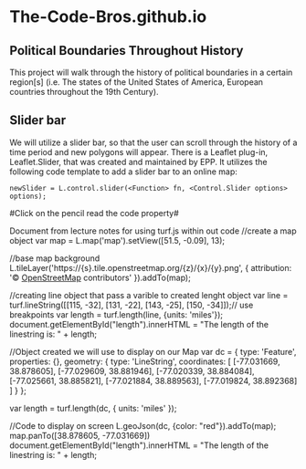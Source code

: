 # The-Code-Bros.github.io

## Political Boundaries Throughout History
This project will walk through the history of political boundaries in a certain region[s]
(i.e. The states of the United States of America, European countries throughout the 19th Century).

## Slider bar
We will utilize a slider bar, so that the user can scroll through the history of a
time period and new polygons will appear. There is a Leaflet plug-in, Leaflet.Slider,
that was created and maintained by EPP. It utilizes the following code template to
add a slider bar to an online map:

```
newSlider = L.control.slider(<Function> fn, <Control.Slider options> options);
```

#Click on the pencil read the code property#

Document from lecture notes for using turf.js within out code
//create a map object
var map = L.map('map').setView([51.5, -0.09], 13);

//base map background
	L.tileLayer('https://{s}.tile.openstreetmap.org/{z}/{x}/{y}.png', {
		attribution: '&copy; <a href="https://www.openstreetmap.org/copyright">OpenStreetMap</a> contributors'
	}).addTo(map);



//creating line object that pass a varible to created lenght object
var line = turf.lineString([[115, -32], [131, -22], [143, -25], [150, -34]]);// use breakpoints
var length = turf.length(line, {units: 'miles'});
document.getElementById("length").innerHTML = "The length of the linestring is: " + length;

//Object created we will use to display on our Map
var dc = {
  type: 'Feature',
  properties: {},
  geometry: {
    type: 'LineString',
    coordinates: [
      [-77.031669, 38.878605],
      [-77.029609, 38.881946],
      [-77.020339, 38.884084],
      [-77.025661, 38.885821],
      [-77.021884, 38.889563],
      [-77.019824, 38.892368]
    ]
  }
};

var length = turf.length(dc, { units: 'miles' });

//Code to display on screen
L.geoJson(dc, {color: "red"}).addTo(map);
map.panTo([38.878605, -77.031669])
document.getElementById("length").innerHTML = "The length of the linestring is: " + length;

